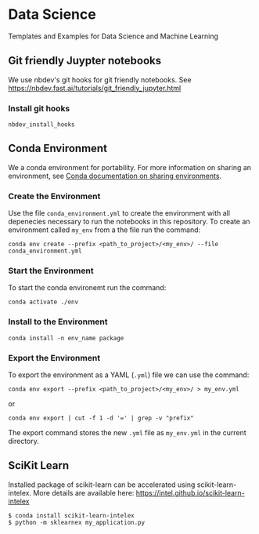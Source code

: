 # Data Science
Templates and Examples for Data Science and Machine Learning


## Git friendly Juypter notebooks

We use nbdev's git hooks for git friendly notebooks. See https://nbdev.fast.ai/tutorials/git_friendly_jupyter.html

### Install git hooks

`nbdev_install_hooks`

## Conda Environment

We a conda environment for portability. For more information on sharing an environment, see [Conda documentation on sharing environments](https://docs.conda.io/projects/conda/en/latest/user-guide/tasks/manage-environments.html#sharing-an-environment).

### Create the Environment

Use the file `conda_environment.yml` to create the environment with all depenecies necessary to run the notebooks in this repository.
To create an environment called `my_env` from a the file run the command:

`conda env create --prefix <path_to_project>/<my_env>/ --file conda_environment.yml`

### Start the Environment

To start the conda environemt run the command:

`conda activate ./env`

### Install to the Environment


```shell
conda install -n env_name package
```

### Export the Environment

To export the environment as a YAML (`.yml`) file we can use the command:

`conda env export --prefix <path_to_project>/<my_env>/ > my_env.yml`

or

`conda env export | cut -f 1 -d '=' | grep -v "prefix"`

The export command stores the new `.yml` file as `my_env.yml` in the current directory.

## SciKit Learn

Installed package of scikit-learn can be accelerated using scikit-learn-intelex.
More details are available here: https://intel.github.io/scikit-learn-intelex

```
$ conda install scikit-learn-intelex
$ python -m sklearnex my_application.py
```
